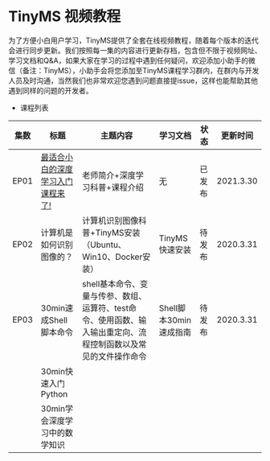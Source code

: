 # TinyMS 视频教程

为了方便小白用户学习，TinyMS提供了全套在线视频教程，随着每个版本的迭代会进行同步更新。我们按照每一集的内容进行更新存档，包含但不限于视频网址、学习文档和Q&A，如果大家在学习的过程中遇到任何疑问，欢迎添加小助手的微信（备注：TinyMS），小助手会将您添加至TinyMS课程学习群内，在群内与开发人员及时沟通，当然我们也非常欢迎您遇到问题直接提issue，这样也能帮助其他遇到同样的问题的开发者。

- 课程列表



| 集数 | 标题                                                         | 主题内容                                                     | 学习文档               | 状态   | 更新时间  |
| ---- | ------------------------------------------------------------ | ------------------------------------------------------------ | ---------------------- | ------ | --------- |
| EP01 | [最适合小白的深度学习入门课程来了!](https://www.bilibili.com/video/BV1MB4y1P79S?from=search&seid=16726167859271200054) | 老师简介+深度学习科普+课程介绍                               | 无                     | 已发布 | 2021.3.30 |
| EP02 | 计算机是如何识别图像的？                                     | 计算机识别图像科普+TinyMS安装（Ubuntu、Win10、Docker安装）   | TinyMS快速安装         | 待发布 | 2020.3.31 |
| EP03 | 30min速成Shell脚本命令                                       | shell基本命令、变量与传参、数组、运算符、test命令、使用函数、输入输出重定向、流程控制函数以及常见的文件操作命令 | Shell脚本30min速成指南 | 待发布 | 2020.3.31 |
|      | 30min快速入门Python                                          |                                                              |                        |        |           |
|      | 30min学会深度学习中的数学知识                                |                                                              |                        |        |           |




